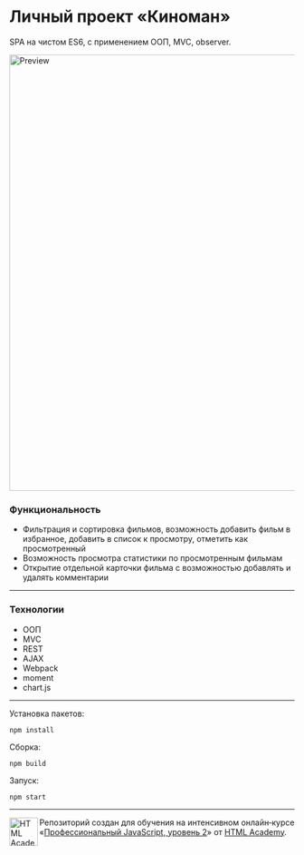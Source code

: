 # Личный проект «Киноман»

SPA на чистом ES6, с применением ООП, MVC, observer.

<img width="769" alt="Preview" src="https://up.htmlacademy.ru/static/img/intensive/ecmascript/cinemaddict-v10.png">

### Функциональность

* Фильтрация и сортировка фильмов, возможность добавить фильм в избранное, добавить в список к просмотру, отметить как просмотренный
* Возможность просмотра статистики по просмотренным фильмам
* Открытие отдельной карточки фильма с возможностью добавлять и удалять комментарии

---

### Технологии

* ООП
* MVC
* REST
* AJAX
* Webpack
* moment
* chart.js

---

Установка пакетов:
```
npm install
```
Сборка:
```
npm build
```
Запуск:
```
npm start
```

---

<a href="https://htmlacademy.ru/intensive/ecmascript"><img align="left" width="50" height="50" title="HTML Academy" src="https://up.htmlacademy.ru/static/img/intensive/ecmascript/logo-for-github.svg"></a>

Репозиторий создан для обучения на интенсивном онлайн‑курсе «[Профессиональный JavaScript, уровень 2](https://htmlacademy.ru/intensive/ecmascript)» от [HTML Academy](https://htmlacademy.ru).
